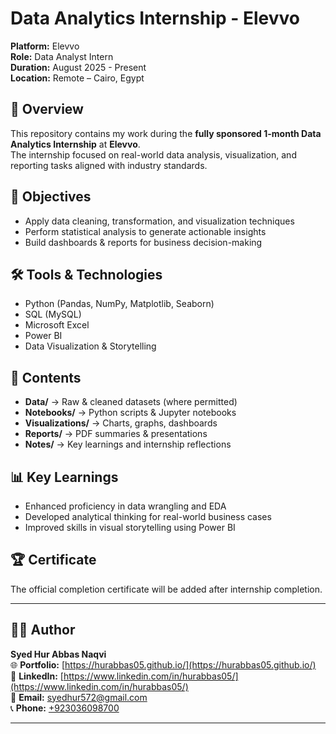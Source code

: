 # Data Analytics Internship - Elevvo

**Platform:** Elevvo    
**Role:** Data Analyst Intern  
**Duration:** August 2025 - Present  
**Location:** Remote – Cairo, Egypt

## 📌 Overview
This repository contains my work during the **fully sponsored 1-month Data Analytics Internship** at **Elevvo**.  
The internship focused on real-world data analysis, visualization, and reporting tasks aligned with industry standards.

## 🎯 Objectives
- Apply data cleaning, transformation, and visualization techniques
- Perform statistical analysis to generate actionable insights
- Build dashboards & reports for business decision-making

## 🛠️ Tools & Technologies
- Python (Pandas, NumPy, Matplotlib, Seaborn)
- SQL (MySQL)
- Microsoft Excel
- Power BI
- Data Visualization & Storytelling

## 📂 Contents
- **Data/** → Raw & cleaned datasets (where permitted)
- **Notebooks/** → Python scripts & Jupyter notebooks
- **Visualizations/** → Charts, graphs, dashboards
- **Reports/** → PDF summaries & presentations
- **Notes/** → Key learnings and internship reflections

## 📊 Key Learnings
- Enhanced proficiency in data wrangling and EDA
- Developed analytical thinking for real-world business cases
- Improved skills in visual storytelling using Power BI

## 🏆 Certificate
The official completion certificate will be added after internship completion.

---
## 🙋‍♂️ Author

**Syed Hur Abbas Naqvi**  
🌐 **Portfolio:** [https://hurabbas05.github.io/](https://hurabbas05.github.io/)  
🔗 **LinkedIn:**  [https://www.linkedin.com/in/hurabbas05/](https://www.linkedin.com/in/hurabbas05/)  
📧 **Email:**     [syedhur572@gmail.com](mailto:syedhur572@gmail.com)  
📞 **Phone:**     [+923036098700](tel:+923036098700)

---
